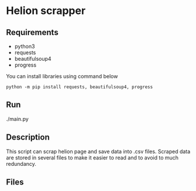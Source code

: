 # Helion scrapper

## Requirements

* python3
* requests
* beautifulsoup4
* progress

You can install libraries using command below
```
python -m pip install requests, beautifulsoup4, progress
```
## Run
./main.py

## Description
This script can scrap helion page and save data into .csv files.
Scraped data are stored in several files to make it easier to read and to avoid to much redundancy.

## Files
